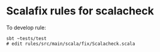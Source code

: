 # Scalafix rules for scalacheck

To develop rule:
```
sbt ~tests/test
# edit rules/src/main/scala/fix/Scalacheck.scala
```
